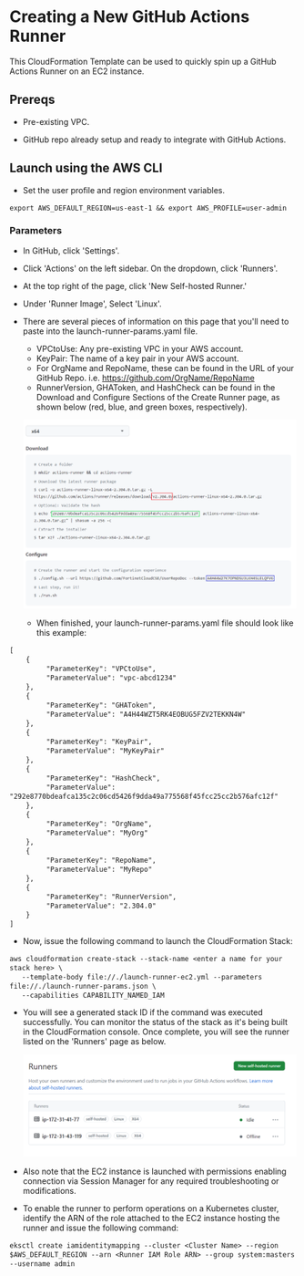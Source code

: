 # Creating a New GitHub Actions Runner

This CloudFormation Template can be used to quickly spin up a GitHub Actions Runner on an EC2 instance. 

## Prereqs

- Pre-existing VPC.

- GitHub repo already setup and ready to integrate with GitHub Actions.


## Launch using the AWS CLI

- Set the user profile and region environment variables.

```
export AWS_DEFAULT_REGION=us-east-1 && export AWS_PROFILE=user-admin
```

### Parameters

- In GitHub, click 'Settings'.

- Click 'Actions' on the left sidebar. On the dropdown, click 'Runners'.

- At the top right of the page, click 'New Self-hosted Runner.'

- Under 'Runner Image', Select 'Linux'.

- There are several pieces of information on this page that you'll need to paste into the launch-runner-params.yaml file.

  * VPCtoUse: Any pre-existing VPC in your AWS account. 
  * KeyPair: The name of a key pair in your AWS account.
  * For OrgName and RepoName, these can be found in the URL of your GitHub Repo. i.e. https://github.com/OrgName/RepoName
  * RunnerVersion, GHAToken, and HashCheck can be found in the Download and Configure Sections of the Create Runner page, as shown below (red, blue, and green boxes, respectively).

  !["Create Runner"](runner-setup.png)

  * When finished, your launch-runner-params.yaml file should look like this example:

```
[
    {        
         "ParameterKey": "VPCtoUse",
         "ParameterValue": "vpc-abcd1234"
    },
    {
         "ParameterKey": "GHAToken",
         "ParameterValue": "A4H44WZT5RK4EOBUG5FZV2TEKKN4W"
    },
    {
         "ParameterKey": "KeyPair",
         "ParameterValue": "MyKeyPair"
    },
    {
         "ParameterKey": "HashCheck",
         "ParameterValue": "292e8770bdeafca135c2c06cd5426f9dda49a775568f45fcc25cc2b576afc12f"
    },
    {
         "ParameterKey": "OrgName",
         "ParameterValue": "MyOrg"
    },
    {
         "ParameterKey": "RepoName",
         "ParameterValue": "MyRepo"
    },
    {
         "ParameterKey": "RunnerVersion",
         "ParameterValue": "2.304.0"
    }
]
```
- Now, issue the following command to launch the CloudFormation Stack:

```
aws cloudformation create-stack --stack-name <enter a name for your stack here> \
   --template-body file://./launch-runner-ec2.yml --parameters file://./launch-runner-params.json \ 
   --capabilities CAPABILITY_NAMED_IAM
```
- You will see a generated stack ID if the command was executed successfully. You can monitor the status of the stack as it's being built in the CloudFormation console. Once complete, you will see the runner listed on the 'Runners' page as below. 

  ![Runner Complete](runner-complete.png)

- Also note that the EC2 instance is launched with permissions enabling connection via Session Manager for any required troubleshooting or modifications.

* To enable the runner to perform operations on a Kubernetes cluster, identify the ARN of the role attached to the EC2 instance hosting the runner and issue
the following command:

```
eksctl create iamidentitymapping --cluster <Cluster Name> --region $AWS_DEFAULT_REGION --arn <Runner IAM Role ARN> --group system:masters --username admin
``` 
